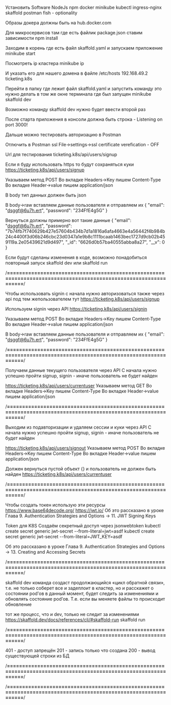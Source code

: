 Установить Software
NodeJs
npm
docker
minikube
kubectl
ingress-nginx
skaffold
postman
fish - optionality

Образы докера должны быть на hub.docker.com

Для микросервисов там где есть файлик package.json ставим зависимости
npm install

Заходим в корень где есть файл skaffold.yaml и запускаем приложение
minikube start

Посмотреть ip кластера
minikube ip

И указать его для нашего домена в файле /etc/hosts
192.168.49.2    ticketing.k8s

Перейти в папку где лежит файл skaffold.yaml и запустить команду
это нужно делать в том же окне терминала где был запущен minikube
skaffold dev

Возможно команду skaffold dev нужно будет ввести второй раз

После старта приложения в консоли должна быть строка - Listening on port 3000!

Дальше можно тестировать авторизацию в Postman

Отлючить в Postman ssl
File->settings->ssl certificate verefication - OFF

Url для тестирования
ticketing.k8s/api/users/signup

Если я буду использовать https то будут сохраняться куки
https://ticketing.k8s/api/users/signup

Указываем метод POST
Во вкладке Headers->Key пишем Content-Type
Во вкладке Header->value пишем application/json

В body тип данных должен быть json

В body->raw вставляем данные пользователя и отправляем их
{
    "email": "dsggf@6u7h.ert",
    "password": "234FfE4g5G"
}

Вернуться должны примерно вот такие данные
{
    "email": "dsggf@6u7h.ert",
    "password": "7b74fb7f740629b427e57604b434b7d1a1816a6afa4663e4a56442f4b984b24c4400f3d06b246cbc23d0347a1e9b8c1111bcaab1463bec1727d9cb02b459119a.2e05439621d9d497",
    "_id": "6626d0b57ba40555abba8a27",
    "__v": 0
}



Если будут сделаны изменения в коде, возможно понадобиться повторный запуск
skaffold dev или skaffold run


/**===============================================================================================================**/

Чтобы использовать signin с начала нужно авторизоваться также через api под тем жепользователем тут
https://ticketing.k8s/api/users/signup

Используем signin через API
https://ticketing.k8s/api/users/signin

Указываем метод POST
Во вкладке Headers->Key пишем Content-Type
Во вкладке Header->value пишем application/json

В body->raw вставляем данные пользователя и отправляем их
{
    "email": "dsggf@6u7h.ert",
    "password": "234FfE4g5G"
}

/**===============================================================================================================**/

Получаем данные текущего пользователя через API
С начала нужно успешно пройти signup, signin - иначе пользователь не будет найден

https://ticketing.k8s/api/users/currentuser
Указываем метод GET
Во вкладке Headers->Key пишем Content-Type
Во вкладке Header->value пишем application/json


/**===============================================================================================================**/

Выходим из подавторизации и удаляем сессии и куки через API
С начала нужно успешно пройти signup, signin - иначе пользователь не будет найден

https://ticketing.k8s/api/users/signout
Указываем метод POST
Во вкладке Headers->Key пишем Content-Type
Во вкладке Header->value пишем application/json

Должен вернуться пустой объект {} и пользователь не должен быть найден https://ticketing.k8s/api/users/currentuser

/**===============================================================================================================**/

Чтобы создать токен использую эти ресурсы
https://www.base64decode.org/
https://jwt.io/
Об это рассказано в уроке Глава 9. Authentication Strategies and Options -> 11. JWT Signing Keys


Token для K8S
Создаём секретный доступ через jsonwebtoken
kubectl create secret generic jwt-secret --from-literal=jwt=asdf
kubectl create secret generic jwt-secret --from-literal=JWT_KEY=asdf

Об это рассказано в уроке Глава 9. Authentication Strategies and Options -> 13. Creating and Accessing Secrets

/**===============================================================================================================**/

skaffold dev
команда создаст продолжающийся «цикл обратной связи», т.е. не только соберет все и задеплоит в кластер, 
но и расскажет о состоянии pod’ов в данный момент, будет следить за изменениями и обновлять состояние pod’ов.
Т.е. если вы меняете файлы то происходит обновление

тот же процесс, что и dev, только не следит за изменениями
https://skaffold.dev/docs/references/cli/#skaffold-run
skaffold run

/**===============================================================================================================**/

401 - доступ запрещён
201 - запись только что создана
200 - вывод существующей строки из БД


/**===============================================================================================================**/




/**===============================================================================================================**/